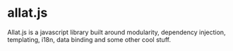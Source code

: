 allat.js
========

Allat.js is a javascript library built around modularity, dependency injection, templating, i18n, data binding and some other cool stuff.
